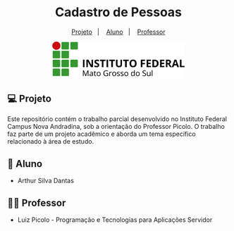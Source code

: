 <h1 align="center">
  Cadastro de Pessoas  
</h1>

<p align="center">
  <a href="#-projeto">Projeto</a>&nbsp;&nbsp;&nbsp;|&nbsp;&nbsp;&nbsp;
  <a href="#-aluno">Aluno</a>&nbsp;&nbsp;&nbsp;|&nbsp;&nbsp;&nbsp;
  <a href="#-professor">Professor</a>
</p>

<p align="center">
  <img src="logo_ifms.png" width="300px">
</p>

## 💻 Projeto

Este repositório contém o trabalho parcial desenvolvido no Instituto Federal Campus Nova Andradina, sob a orientação do Professor Picolo. O trabalho faz parte de um projeto acadêmico e aborda um tema específico relacionado à área de estudo.

## 🧑 Aluno

- Arthur Silva Dantas

## 🧑‍🏫 Professor

- Luiz Picolo - Programação e Tecnologias para Aplicações Servidor

